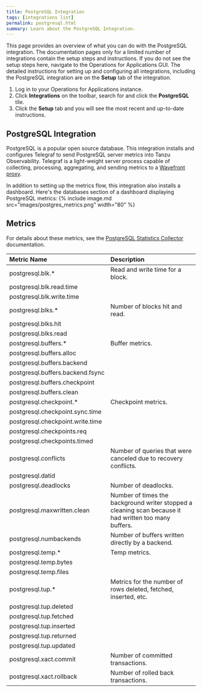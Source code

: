 ```yaml
---
title: PostgreSQL Integration
tags: [integrations list]
permalink: postgresql.html
summary: Learn about the PostgreSQL Integration.
---
```


This page provides an overview of what you can do with the PostgreSQL integration. The documentation pages only for a limited number of integrations contain the setup steps and instructions. If you do not see the setup steps here, navigate to the Operations for Applications GUI. The detailed instructions for setting up and configuring all integrations, including the PostgreSQL integration are on the **Setup** tab of the integration.

1. Log in to your Operations for Applications instance. 
2. Click **Integrations** on the toolbar, search for and click the **PostgreSQL** tile. 
3. Click the **Setup** tab and you will see the most recent and up-to-date instructions.

## PostgreSQL Integration

PostgreSQL is a popular open source database. This integration installs and configures Telegraf to send PostgreSQL server metrics into Tanzu Observability. Telegraf is a light-weight server process capable of collecting, processing, aggregating, and sending metrics to a [Wavefront proxy](https://docs.wavefront.com/proxies.html).

In addition to setting up the metrics flow, this integration also installs a dashboard. Here's the databases section of a dashboard displaying PostgreSQL metrics:
{% include image.md src="images/postgres_metrics.png" width="80" %}



## Metrics

For details about these metrics, see the [PostgreSQL Statistics Collector](https://www.postgresql.org/docs/current/monitoring-stats.html) documentation.

|Metric Name|Description|
| :--- | :--- |
|postgresql.blk.*|Read and write time for a block.|
|postgresql.blk.read.time||
|postgresql.blk.write.time||
|postgresql.blks.*|Number of blocks hit and read.|
|postgresql.blks.hit||
|postgresql.blks.read||
|postgresql.buffers.*|Buffer metrics. |
|postgresql.buffers.alloc||
|postgresql.buffers.backend||
|postgresql.buffers.backend.fsync||
|postgresql.buffers.checkpoint||
|postgresql.buffers.clean||
|postgresql.checkpoint.*|Checkpoint metrics. |
|postgresql.checkpoint.sync.time||
|postgresql.checkpoint.write.time||
|postgresql.checkpoints.req||
|postgresql.checkpoints.timed||
|postgresql.conflicts|Number of queries that were canceled due to recovery conflicts.|
|postgresql.datid||
|postgresql.deadlocks|Number of deadlocks.|
|postgresql.maxwritten.clean|Number of times the background writer stopped a cleaning scan because it had written too many buffers.|
|postgresql.numbackends|Number of buffers written directly by a backend.|
|postgresql.temp.*|Temp metrics.|
|postgresql.temp.bytes||
|postgresql.temp.files||
|postgresql.tup.*|Metrics for the number of rows deleted, fetched, inserted, etc.|
|postgresql.tup.deleted||
|postgresql.tup.fetched||
|postgresql.tup.inserted||
|postgresql.tup.returned||
|postgresql.tup.updated||
|postgresql.xact.commit|Number of committed transactions.|
|postgresql.xact.rollback|Number of rolled back transactions. |

